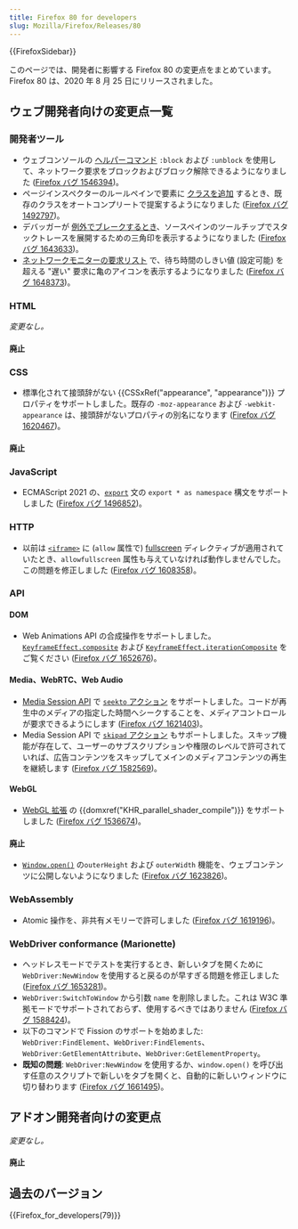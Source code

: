 ```yaml
---
title: Firefox 80 for developers
slug: Mozilla/Firefox/Releases/80
---
```


{{FirefoxSidebar}}

このページでは、開発者に影響する Firefox 80 の変更点をまとめています。Firefox 80 は、2020 年 8 月 25 日にリリースされました。

## ウェブ開発者向けの変更点一覧

### 開発者ツール

- ウェブコンソールの [ヘルパーコマンド](https://firefox-source-docs.mozilla.org/devtools-user/web_console/helpers/index.html) `:block` および `:unblock` を使用して、ネットワーク要求をブロックおよびブロック解除できるようになりました ([Firefox バグ 1546394](https://bugzil.la/1546394))。
- ページインスペクターのルールペインで要素に [クラスを追加](/ja/docs/Tools/Page_Inspector/How_to/Examine_and_edit_CSS#Viewing_and_changing_classes_on_an_element) するとき、既存のクラスをオートコンプリートで提案するようになりました ([Firefox バグ 1492797](https://bugzil.la/1492797))。
- デバッガーが [例外でブレークするとき](/ja/docs/Tools/Debugger/How_to/Breaking_on_exceptions)、ソースペインのツールチップでスタックトレースを展開するための三角印を表示するようになりました ([Firefox バグ 1643633](https://bugzil.la/1643633))。
- [ネットワークモニターの要求リスト](/ja/docs/Tools/Network_Monitor/request_list#Network_request_columns) で、待ち時間のしきい値 (設定可能) を超える "遅い" 要求に亀のアイコンを表示するようになりました ([Firefox バグ 1648373](https://bugzil.la/1648373))。

### HTML

_変更なし。_

#### 廃止

### CSS

- 標準化されて接頭辞がない {{CSSxRef("appearance", "appearance")}} プロパティをサポートしました。既存の `-moz-appearance` および `-webkit-appearance` は、接頭辞がないプロパティの別名になります ([Firefox バグ 1620467](https://bugzil.la/1620467))。

#### 廃止

### JavaScript

- ECMAScript 2021 の、[`export`](/ja/docs/Web/JavaScript/Reference/Statements/export) 文の `export * as namespace` 構文をサポートしました ([Firefox バグ 1496852](https://bugzil.la/1496852))。

### HTTP

- 以前は [`<iframe>`](/ja/docs/Web/HTML/Element/iframe) に (`allow` 属性で) [fullscreen](/ja/docs/Web/HTTP/Headers/Feature-Policy/fullscreen) ディレクティブが適用されていたとき、`allowfullscreen` 属性も与えていなければ動作しませんでした。この問題を修正しました ([Firefox バグ 1608358](https://bugzil.la/1608358))。

### API

#### DOM

- Web Animations API の合成操作をサポートしました。[`KeyframeEffect.composite`](/ja/docs/Web/API/KeyframeEffect/composite) および [`KeyframeEffect.iterationComposite`](/ja/docs/Web/API/KeyframeEffect/iterationComposite) をご覧ください ([Firefox バグ 1652676](https://bugzil.la/1652676))。

#### Media、WebRTC、Web Audio

- [Media Session API](/ja/docs/Web/API/Media_Session_API) で [`seekto` アクション](/ja/docs/Web/API/MediaSessionAction#seekto) をサポートしました。コードが再生中のメディアの指定した時間へシークすることを、メディアコントロールが要求できるようにします ([Firefox バグ 1621403](https://bugzil.la/1621403))。
- Media Session API で [`skipad` アクション](/ja/docs/Web/API/MediaSessionAction#skipad) もサポートしました。スキップ機能が存在して、ユーザーのサブスクリプションや権限のレベルで許可されていれば、広告コンテンツをスキップしてメインのメディアコンテンツの再生を継続します ([Firefox バグ 1582569](https://bugzil.la/1582569))。

#### WebGL

- [WebGL 拡張](/ja/docs/Web/API/WebGL_API/Using_Extensions) の {{domxref("KHR_parallel_shader_compile")}} をサポートしました ([Firefox バグ 1536674](https://bugzil.la/1536674))。

#### 廃止

- [`Window.open()`](/ja/docs/Web/API/Window/open) の`outerHeight` および `outerWidth` 機能を、ウェブコンテンツに公開しないようになりました ([Firefox バグ 1623826](https://bugzil.la/1623826))。

### WebAssembly

- Atomic 操作を、非共有メモリーで許可しました ([Firefox バグ 1619196](https://bugzil.la/1619196))。

### WebDriver conformance (Marionette)

- ヘッドレスモードでテストを実行するとき、新しいタブを開くために `WebDriver:NewWindow` を使用すると戻るのが早すぎる問題を修正しました ([Firefox バグ 1653281](https://bugzil.la/1653281))。
- `WebDriver:SwitchToWindow` から引数 `name` を削除しました。これは W3C 準拠モードでサポートされておらず、使用するべきではありません ([Firefox バグ 1588424](https://bugzil.la/1588424))。
- 以下のコマンドで Fission のサポートを始めました: `WebDriver:FindElement`、`WebDriver:FindElements`、`WebDriver:GetElementAttribute`、`WebDriver:GetElementProperty`。
- **既知の問題**: `WebDriver:NewWindow` を使用するか、`window.open()` を呼び出す任意のスクリプトで新しいをタブを開くと、自動的に新しいウィンドウに切り替わります ([Firefox バグ 1661495](https://bugzil.la/1661495))。

## アドオン開発者向けの変更点

_変更なし。_

#### 廃止

## 過去のバージョン

{{Firefox_for_developers(79)}}
